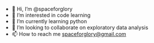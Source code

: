 - 👋 Hi, I’m @spaceforglory
- 👀 I’m interested in code learning 
- 🌱 I’m currently learning python
- 💞️ I’m looking to collaborate on exploratory data analysis
- 📫 How to reach me spaceforglory@gmail.com

<!---
spaceforglory/spaceforglory is a ✨ special ✨ repository because its `README.md` (this file) appears on your GitHub profile.
You can click the Preview link to take a look at your changes.
--->
